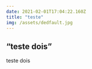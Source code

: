 ```yaml
---
date: 2021-02-01T17:04:22.160Z
title: "teste"
img: /assets/dedfault.jpg
---
```

## “teste dois”

teste dois
